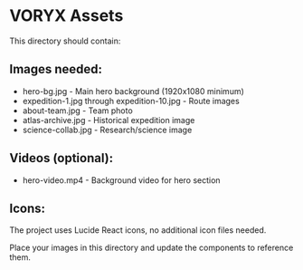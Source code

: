 # VORYX Assets

This directory should contain:

## Images needed:
- hero-bg.jpg - Main hero background (1920x1080 minimum)
- expedition-1.jpg through expedition-10.jpg - Route images
- about-team.jpg - Team photo
- atlas-archive.jpg - Historical expedition image
- science-collab.jpg - Research/science image

## Videos (optional):
- hero-video.mp4 - Background video for hero section

## Icons:
The project uses Lucide React icons, no additional icon files needed.

Place your images in this directory and update the components to reference them.
